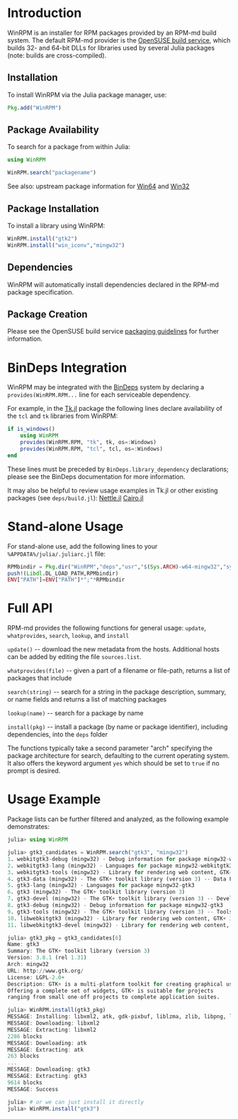 Introduction
============

WinRPM is an installer for RPM packages provided by an RPM-md build system.
The default RPM-md provider is the [OpenSUSE build service](https://build.opensuse.org/),
which builds 32- and 64-bit DLLs for libraries used by
several Julia packages (note: builds are cross-compiled).

Installation
------------

To install WinRPM via the Julia package manager, use:

```julia
Pkg.add("WinRPM")
```

Package Availability
--------------------

To search for a package from within Julia:

```julia
using WinRPM

WinRPM.search("packagename")
```

See also: upstream package information for [Win64](https://build.opensuse.org/project/show/windows%3Amingw%3Awin64)
and [Win32](https://build.opensuse.org/project/show/windows%3Amingw%3Awin32)

Package Installation
--------------------

To install a library using WinRPM:

```julia
WinRPM.install("gtk2")
WinRPM.install("win_iconv","mingw32")
```

Dependencies
------------

WinRPM will automatically install dependencies declared in the RPM-md package specification.

Package Creation
----------------

Please see the OpenSUSE build service [packaging guidelines](http://en.opensuse.org/openSUSE:Packaging_guidelines)
for further information.

BinDeps Integration
===================

WinRPM may be integrated with the [BinDeps](https://github.com/JuliaLang/BinDeps.jl)
system by declaring a `provides(WinRPM.RPM...` line for each serviceable dependency.

For example, in the [Tk.jl](https://github.com/JuliaLang/Tk.jl)
package the following lines declare availability of the `tcl` and `tk` libraries
from WinRPM:

```julia
if is_windows()
    using WinRPM
    provides(WinRPM.RPM, "tk", tk, os=:Windows)
    provides(WinRPM.RPM, "tcl", tcl, os=:Windows)
end
```

These lines must be preceded by `BinDeps.library_dependency` declarations;
please see the BinDeps documentation for more information.

It may also be helpful to review usage examples in Tk.jl or other existing packages
(see `deps/build.jl`): [Nettle.jl](https://github.com/staticfloat/Nettle.jl)
[Cairo.jl](https://github.com/JuliaLang/Cairo.jl)


Stand-alone Usage
=================

For stand-alone use, add the following lines to your `%APPDATA%/julia/.juliarc.jl` file:

```julia
RPMbindir = Pkg.dir("WinRPM","deps","usr","$(Sys.ARCH)-w64-mingw32","sys-root","mingw","bin")
push!(Libdl.DL_LOAD_PATH,RPMbindir)
ENV["PATH"]=ENV["PATH"]*";"*RPMbindir
```

Full API
========

RPM-md provides the following functions for general usage:
`update`, `whatprovides`, `search`, `lookup`, and `install`

`update()` -- download the new metadata from the hosts. Additional hosts can be added by editing the file `sources.list`.

`whatprovides(file)` -- given a part of a filename or file-path, returns a list of packages that include

`search(string)` -- search for a string in the package description, summary, or name fields and returns a list of matching packages

`lookup(name)` -- search for a package by name

`install(pkg)` -- install a package (by name or package identifier), including dependencies, into the `deps` folder

The functions typically take a second parameter "arch" specifying the package architecture for search, defaulting to the current operating system.
It also offers the keyword argument `yes` which should be set to `true` if no prompt is desired.

Usage Example
=============

Package lists can be further filtered and analyzed, as the following example demonstrates:

```julia
julia> using WinRPM

julia> gtk3_candidates = WinRPM.search("gtk3", "mingw32")
1. webkitgtk3-debug (mingw32) - Debug information for package mingw32-webkitgtk3
2. webkitgtk3-lang (mingw32) - Languages for package mingw32-webkitgtk3
3. webkitgtk3-tools (mingw32) - Library for rendering web content, GTK+ 3 Port (tools)
4. gtk3-data (mingw32) - The GTK+ toolkit library (version 3) -- Data Files
5. gtk3-lang (mingw32) - Languages for package mingw32-gtk3
6. gtk3 (mingw32) - The GTK+ toolkit library (version 3)
7. gtk3-devel (mingw32) - The GTK+ toolkit library (version 3) -- Development Files
8. gtk3-debug (mingw32) - Debug information for package mingw32-gtk3
9. gtk3-tools (mingw32) - The GTK+ toolkit library (version 3) -- Tools
10. libwebkitgtk3 (mingw32) - Library for rendering web content, GTK+ 3 Port
11. libwebkitgtk3-devel (mingw32) - Library for rendering web content, GTK+ 3 Port (development files)

julia> gtk3_pkg = gtk3_candidates[6]
Name: gtk3
Summary: The GTK+ toolkit library (version 3)
Version: 3.8.1 (rel 1.31)
Arch: mingw32
URL: http://www.gtk.org/
License: LGPL-2.0+
Description: GTK+ is a multi-platform toolkit for creating graphical user interfaces.
Offering a complete set of widgets, GTK+ is suitable for projects
ranging from small one-off projects to complete application suites.

julia> WinRPM.install(gtk3_pkg)
MESSAGE: Installing: libxml2, atk, gdk-pixbuf, liblzma, zlib, libpng, libtiff, pixman, freetype, libffi, glib2-lang, atk-lang, libjpeg, gdk-pixbuf-lang, libharfbuzz, glib2, fontconfig, libcairo2, libjasper, libgcc, libintl, gtk3
MESSAGE: Downloading: libxml2
MESSAGE: Extracting: libxml2
2286 blocks
MESSAGE: Downloading: atk
MESSAGE: Extracting: atk
263 blocks
...
MESSAGE: Downloading: gtk3
MESSAGE: Extracting: gtk3
9614 blocks
MESSAGE: Success

julia> # or we can just install it directly
julia> WinRPM.install("gtk3")
```
